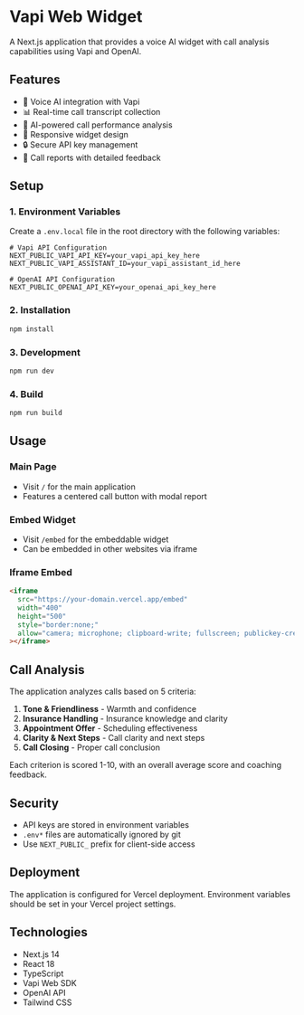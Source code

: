 # Vapi Web Widget

A Next.js application that provides a voice AI widget with call analysis capabilities using Vapi and OpenAI.

## Features

- 🎤 Voice AI integration with Vapi
- 📊 Real-time call transcript collection
- 🤖 AI-powered call performance analysis
- 📱 Responsive widget design
- 🔒 Secure API key management
- 📄 Call reports with detailed feedback

## Setup

### 1. Environment Variables

Create a `.env.local` file in the root directory with the following variables:

```env
# Vapi API Configuration
NEXT_PUBLIC_VAPI_API_KEY=your_vapi_api_key_here
NEXT_PUBLIC_VAPI_ASSISTANT_ID=your_vapi_assistant_id_here

# OpenAI API Configuration
NEXT_PUBLIC_OPENAI_API_KEY=your_openai_api_key_here
```

### 2. Installation

```bash
npm install
```

### 3. Development

```bash
npm run dev
```

### 4. Build

```bash
npm run build
```

## Usage

### Main Page
- Visit `/` for the main application
- Features a centered call button with modal report

### Embed Widget
- Visit `/embed` for the embeddable widget
- Can be embedded in other websites via iframe

### Iframe Embed
```html
<iframe
  src="https://your-domain.vercel.app/embed"
  width="400"
  height="500"
  style="border:none;"
  allow="camera; microphone; clipboard-write; fullscreen; publickey-credentials-get"
></iframe>
```

## Call Analysis

The application analyzes calls based on 5 criteria:
1. **Tone & Friendliness** - Warmth and confidence
2. **Insurance Handling** - Insurance knowledge and clarity
3. **Appointment Offer** - Scheduling effectiveness
4. **Clarity & Next Steps** - Call clarity and next steps
5. **Call Closing** - Proper call conclusion

Each criterion is scored 1-10, with an overall average score and coaching feedback.

## Security

- API keys are stored in environment variables
- `.env*` files are automatically ignored by git
- Use `NEXT_PUBLIC_` prefix for client-side access

## Deployment

The application is configured for Vercel deployment. Environment variables should be set in your Vercel project settings.

## Technologies

- Next.js 14
- React 18
- TypeScript
- Vapi Web SDK
- OpenAI API
- Tailwind CSS
